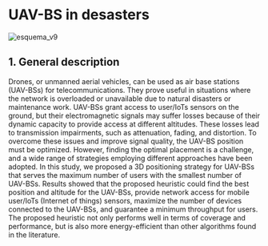 # UAV-BS in desasters  

![esquema_v9](https://www.mdpi.com/electronics/electronics-12-04478/article_deploy/html/images/electronics-12-04478-g001-550.jpg)


## 1. General description
  
Drones, or unmanned aerial vehicles, can be used as air base stations (UAV-BSs) for telecommunications. They prove useful in situations where the network is 
overloaded or unavailable due to natural disasters or maintenance work. UAV-BSs grant access to user/IoTs sensors on the ground, but their 
electromagnetic signals may suffer losses because of their dynamic capacity to provide access at different altitudes. These losses lead to 
transmission impairments, such as attenuation, fading, and distortion. To overcome these issues and improve signal quality, the UAV-BS position must
be optimized. However, finding the optimal placement is a challenge, and a wide range of strategies employing different approaches have been adopted. 
In this study, we proposed a 3D positioning strategy for UAV-BSs that serves the maximum number of users with the smallest number of UAV-BSs. Results 
showed that the proposed heuristic could find the best position and altitude for the UAV-BSs, provide network access for mobile user/IoTs (Internet of things) 
sensors, maximize the number of devices connected to the UAV-BSs, and guarantee a minimum throughput for users. The proposed heuristic not only performs well
in terms of coverage and performance, but is also more energy-efficient than other algorithms found in the literature.
